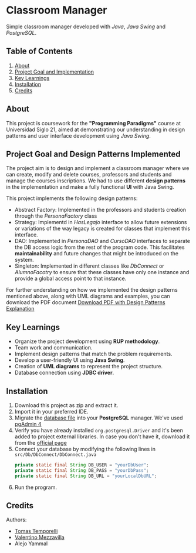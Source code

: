 # Classroom Manager
Simple classroom manager developed with _Java_, _Java Swing_ and _PostgreSQL_.

## Table of Contents
1. [About](#about)
2. [Project Goal and Implementation](#project-goal-and-design-patterns-implemented)
3. [Key Learnings](#key-learnings)
4. [Installation](#installation)
5. [Credits](#credits)

## About
This project is coursework for the **"Programming Paradigms"** course at Universidad Siglo 21, aimed at demonstrating our understanding in design patterns and user interface development using _Java Swing_.

## Project Goal and Design Patterns Implemented
The project aim is to design and implement a classroom manager where we can create, modify and delete courses, professors and students and manage the courses inscriptions. We had to use different **design patterns** in the implementation and make a fully functional **UI** with Java Swing.

This project implements the following design patterns:
* Abstract Factory: Implemented in the professors and students creation through the _PersonaFactory_ class
* Strategy: Implementd in _HasLegajo_ interface to allow future extensions or variations of the way legacy is created for classes that implement this interface.
* DAO: Implemented in _PersonaDAO_ and _CursoDAO_ interfaces to separate the DB access logic from the rest of the program code. This facilitates **maintainability** and future changes that might be introduced on the system.
* Singleton: Implemented in different classes like _DbConnect_ or _AlumnoFacotry_ to ensure that these classes have only one instance and provide a global access point to that instance.

For further understanding on how we implemented the design patterns mentioned above, along with UML diagrams and examples, you can download the PDF document
[Download PDF with Design Patterns Explanation](https://drive.google.com/file/d/13nKLwkKsUrTHJKEi6KVOIUl6LfjNab0y/view?usp=sharing)


## Key Learnings
* Organize the project development using **RUP methodology**.
* Team work and communication.
* Implement design patterns that match the problem requirements.
* Develop a user-friendly UI using **Java Swing**.
* Creation of **UML diagrams** to represent the project structure.
* Database connection using **JDBC driver**.

## Installation
1. Download this project as zip and extract it.
2. Import it in your preferred IDE.
3. Migrate the [database file](DBFacultad.sql) into your **PostgreSQL** manager. We've used [pgAdmin 4](https://www.pgadmin.org/download/)
4. Verify you have already installed `org.postgresql.Driver` and it's been added to project external libraries. In case you don't have it, download it from the [official page](https://jdbc.postgresql.org/download/)
5. Connect your database by modifying the following lines in
   `src/Db/DbConnect/DbConnect.java`
   ```java
   private static final String DB_USER = "yourDbUser";
   private static final String DB_PASS = "yourDbPass";     
   private static final String DB_URL = "yourLocalDbURL";

6. Run the program.

## Credits
Authors:
* [Tomas Temporelli](github.com/tototempo)
* [Valentino Mezzavilla](github.com/valenmezza)
* Alejo Yammal
